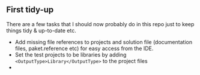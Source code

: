 ## First tidy-up

There are a few tasks that I should now probably do in this repo just to keep things tidy & up-to-date etc.

* Add missing file references to projects and solution file (documentation files, paket.reference etc) for easy access from the IDE.
* Set the test projects to be libraries by adding `<OutputType>Library</OutputType>` to the project files
* 